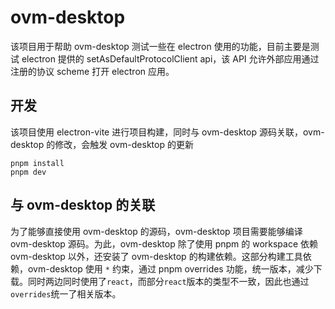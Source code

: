 # ovm-desktop

该项目用于帮助 ovm-desktop 测试一些在 electron 使用的功能，目前主要是测试 electron 提供的 setAsDefaultProtocolClient api，该 API 允许外部应用通过注册的协议 scheme 打开 electron 应用。

## 开发

该项目使用 electron-vite 进行项目构建，同时与 ovm-desktop 源码关联，ovm-desktop 的修改，会触发 ovm-desktop 的更新

```shell
pnpm install
pnpm dev
```

## 与 ovm-desktop 的关联

为了能够直接使用 ovm-desktop 的源码，ovm-desktop 项目需要能够编译 ovm-desktop 源码。为此，ovm-desktop 除了使用 pnpm 的 workspace 依赖 ovm-desktop 以外，还安装了 ovm-desktop 的构建依赖。这部分构建工具依赖，ovm-desktop 使用 `*` 约束，通过 pnpm overrides 功能，统一版本，减少下载。同时两边同时使用了`react`，而部分`react`版本的类型不一致，因此也通过`overrides`统一了相关版本。
